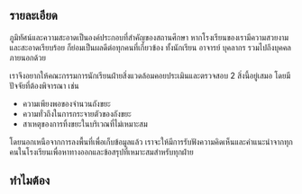 ## รายละเอียด
ภูมิทัศน์และความสะอาดเป็นองค์ประกอบที่สำคัญของสถานศึกษา หากโรงเรียนของเรามีความสวยงามและสะอาดเรียบร้อย ก็ย่อมเป็นผลดีต่อทุกคนที่เกี่ยวข้อง ทั้งนักเรียน อาจารย์ บุคลากร รวมไปถึงบุคคลภายนอกด้วย

เราจึงอยากให้คณะกรรมการนักเรียนฝ่ายสิ่งแวดล้อมคอยประเมินและตรวจสอบ 2 สิ่งนี้อยู่เสมอ โดยมีปัจจัยที่ต้องพิจารณา เช่น
- ความเพียงพอของจำนวนถังขยะ
- ความทั่วถึงในการกระจายตัวของถังขยะ
- สาเหตุของการทิ้งขยะในบริเวณที่ไม่เหมาะสม

โดยนอกเหนือจากการลงพื้นที่เพื่อเก็บข้อมูลแล้ว เราจะให้มีการรับฟังความคิดเห็นและคำแนะนำจากทุกคนในโรงเรียนเพื่อหาทางออกและข้อสรุปที่เหมาะสมสำหรับทุกฝ่าย

## ทำไมต้อง
<!--stackedit_data:
eyJoaXN0b3J5IjpbLTk0NTA0NTAzOSwtOTUwOTM0MzEwLDQ5MT
E0MTI0MF19
-->